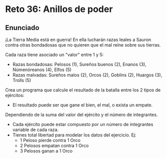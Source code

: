 # Reto 36: Anillos de poder

## Enunciado

¡La Tierra Media está en guerra! En ella lucharán razas leales a Sauron contra otras bondadosas que no quieren que el mal reine sobre sus tierras.

Cada raza tiene asociado un "valor" entre 1 y 5:

- Razas bondadosas: Pelosos (1), Sureños buenos (2), Enanos (3), Númenóreanos (4), Elfos (5)
- Razas malvadas: Sureños malos (2), Orcos (2), Goblins (2), Huargos (3), Trolls (5)

Crea un programa que calcule el resultado de la batalla entre los 2 tipos de ejércitos:

- El resultado puede ser que gane el bien, el mal, o exista un empate.

Dependiendo de la suma del valor del ejército y el número de integrantes.

- Cada ejército puede estar compuesto por un número de integrantes variable de cada raza.
- Tienes total libertad para modelar los datos del ejercicio. Ej:
  - 1 Peloso pierde contra 1 Orco
  - 2 Pelosos empatan contra 1 Orco
  - 3 Pelosos ganan a 1 Orco
